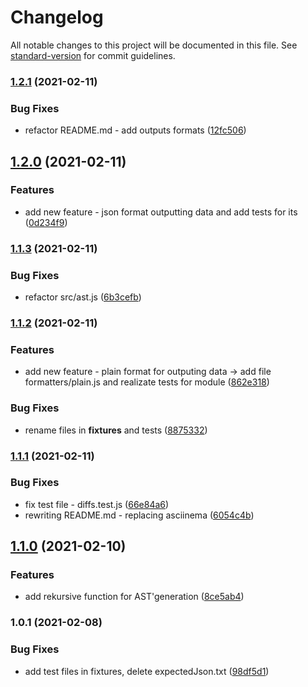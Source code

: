 # Changelog

All notable changes to this project will be documented in this file. See [standard-version](https://github.com/conventional-changelog/standard-version) for commit guidelines.

### [1.2.1](https://github.com/korolmaria/frontend-project-lvl2/compare/v1.2.0...v1.2.1) (2021-02-11)


### Bug Fixes

* refactor README.md - add outputs formats ([12fc506](https://github.com/korolmaria/frontend-project-lvl2/commit/12fc50654798f57d6b158c8cbfd79ace5bb182cb))

## [1.2.0](https://github.com/korolmaria/frontend-project-lvl2/compare/v1.1.3...v1.2.0) (2021-02-11)


### Features

* add new feature - json format outputting data and add tests for its ([0d234f9](https://github.com/korolmaria/frontend-project-lvl2/commit/0d234f9fdb42c09030e4c2478217df92af3d9d17))

### [1.1.3](https://github.com/korolmaria/frontend-project-lvl2/compare/v1.1.2...v1.1.3) (2021-02-11)


### Bug Fixes

* refactor src/ast.js ([6b3cefb](https://github.com/korolmaria/frontend-project-lvl2/commit/6b3cefb639e1e18b74a80498434bd4035a43a723))

### [1.1.2](https://github.com/korolmaria/frontend-project-lvl2/compare/v1.1.1...v1.1.2) (2021-02-11)


### Features

* add new feature - plain format for outputing data -> add file formatters/plain.js and realizate tests for module ([862e318](https://github.com/korolmaria/frontend-project-lvl2/commit/862e31871948c5c3c380865455f3847bab52e407))


### Bug Fixes

* rename files in __fixtures__ and tests ([8875332](https://github.com/korolmaria/frontend-project-lvl2/commit/8875332356cfbe3c7627ad23b0b572a8a174e689))

### [1.1.1](https://github.com/korolmaria/frontend-project-lvl2/compare/v1.1.0...v1.1.1) (2021-02-11)


### Bug Fixes

* fix test file - diffs.test.js ([66e84a6](https://github.com/korolmaria/frontend-project-lvl2/commit/66e84a64d3adf90d1d29d95a2b2184ec061c1184))
* rewriting README.md - replacing asciinema ([6054c4b](https://github.com/korolmaria/frontend-project-lvl2/commit/6054c4bdbf4ba36f2424162e27ce6a794fbd0d94))

## [1.1.0](https://github.com/korolmaria/frontend-project-lvl2/compare/v1.0.1...v1.1.0) (2021-02-10)


### Features

* add rekursive function for AST'generation ([8ce5ab4](https://github.com/korolmaria/frontend-project-lvl2/commit/8ce5ab433150483fe61a8ed07a4f36797fc1899c))

### 1.0.1 (2021-02-08)


### Bug Fixes

* add test files in fixtures, delete expectedJson.txt ([98df5d1](https://github.com/korolmaria/frontend-project-lvl2/commit/98df5d1191516d7cd1dc903516f1354fc425384d))
